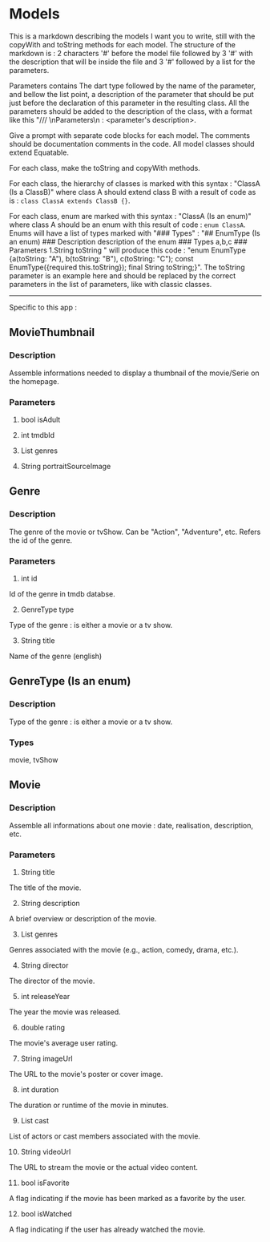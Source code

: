 # Models

This is a markdown describing the models I want you to write, still with the copyWith and toString methods for each model. The structure of the markdown is : 2 characters '#' before the model file followed by 3 '#' with the description that will be inside the file and 3 '#' followed by a list for the parameters.

Parameters contains The dart type followed by the name of the parameter, and bellow the list point, a description of the parameter that should be put just before the declaration of this parameter in the resulting class. All the parameters should be added to the description of the class, with a format like this "/// <description> \nParameters\n<parameter> : <parameter's description>.

Give a prompt with separate code blocks for each model. The comments should be documentation comments in the code. All model classes should extend Equatable.

For each class, make the toString and copyWith methods.

For each class, the hierarchy of classes is marked with this syntax : "ClassA (Is a ClassB)" where class A should extend class B with a result of code as is : `class ClassA extends ClassB {}`.

For each class, enum are marked with this syntax : "ClassA (Is an enum)" where class A should be an enum with this result of code : `enum ClassA`.
Enums will have a list of types marked with "### Types" : "## EnumType (Is an enum) ### Description description of the enum ### Types a,b,c ### Parameters 1.String toString " will produce this code : "enum EnumType {a(toString: "A"), b(toString: "B"), c(toString: "C"); const EnumType({required this.toString}); final String toString;}". The toString parameter is an example here and should be replaced by the correct parameters in the list of parameters, like with classic classes.

---

Specific to this app :

## MovieThumbnail

### Description

Assemble informations needed to display a thumbnail of the movie/Serie on the homepage.

### Parameters

1. bool isAdult

2. int tmdbId

3. List<Genre> genres

4. String portraitSourceImage

## Genre

### Description

The genre of the movie or tvShow. Can be "Action", "Adventure", etc. Refers the id of the genre.

### Parameters

1. int id

Id of the genre in tmdb databse.

2. GenreType type

Type of the genre : is either a movie or a tv show.

3. String title

Name of the genre (english)

## GenreType (Is an enum)

### Description

Type of the genre : is either a movie or a tv show.

### Types

movie, tvShow

## Movie

### Description

Assemble all informations about one movie : date, realisation, description, etc.

### Parameters

1. String title

The title of the movie.

2. String description

A brief overview or description of the movie.

3. List<String> genres

Genres associated with the movie (e.g., action, comedy, drama, etc.).

4. String director

The director of the movie.

5. int releaseYear

The year the movie was released.

6. double rating

The movie's average user rating.

7. String imageUrl

The URL to the movie's poster or cover image.

8. int duration

The duration or runtime of the movie in minutes.

9. List<String> cast

List of actors or cast members associated with the movie.

10. String videoUrl

The URL to stream the movie or the actual video content.

11. bool isFavorite

A flag indicating if the movie has been marked as a favorite by the user.

12. bool isWatched

A flag indicating if the user has already watched the movie.
